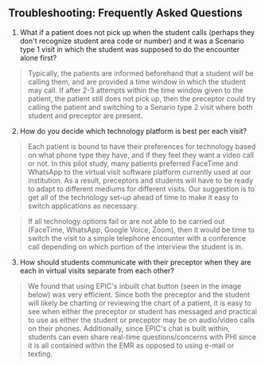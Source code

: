 ## Troubleshooting: Frequently Asked Questions

1. What if a patient does not pick up when the student calls (perhaps they don't recognize student area code or number) and it was a Scenario type 1 visit in which the student was supposed to do the encounter alone first?

> Typically, the patients are informed beforehand that a student will be calling them, and are provided a time window in which the student may call. If after 2-3 attempts within the time window given to the patient, the patient still does not pick up, then the preceptor could try calling the patient and switching to a Senario type 2 visit where both student and preceptor are present. 

2. How do you decide which technology platform is best per each visit? 

> Each patient is bound to have their preferences for technology based on what phone type they have, and if they feel they want a video call or not. In this pilot study, many patients preferred FaceTime and WhatsApp to the virtual visit software platform currently used at our institution. As a result, preceptors and students will have to be ready to adapt to different mediums for different visits. Our suggestion is to get all of the technology set-up ahead of time to make it easy to switch applications as necessary. 

> If all technology options fail or are not able to be carried out (FaceTime, WhatsApp, Google Voice, Zoom), then it would be time to switch the visit to a simple telephone encounter with a conference call depending on which portion of the interview the student is in. 

3. How should students communicate with their preceptor when they are each in virtual visits separate from each other?

> We found that using EPIC's inbuilt chat button (seen in the image below) was very efficient. Since both the preceptor and the student will likely be charting or reviewing the chart of a patient, it is easy to see when either the preceptor or student has messaged and practical to use as either the student or preceptor may be on audio/video calls on their phones. Additionally, since EPIC's chat is built within, students can even share real-time questions/concerns with PHI since it is all contained within the EMR as opposed to using e-mail or texting. 
